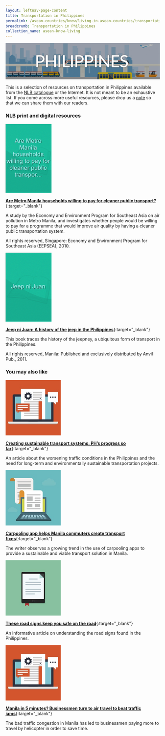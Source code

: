 ```yaml
---
layout: leftnav-page-content
title: Transportation in Philippines
permalink: /asean-countries/know/living-in-asean-countries/transportation-in-philippines/
breadcrumb: Transportation in Philippines
collection_name: asean-know-living
---
```


<img src="/images/asean-living/Transportation-Philippines.jpg" alt="Transportation Philippines banner" style="width:800px;" />

 This is a selection of resources on transportation in Philippines available from the [NLB catalogue](http://catalogue.nlb.gov.sg/) or the Internet.  It is not meant to be an exhaustive list. If you come across more useful resources, please drop us a [note](http://www.eyeonasia.sg/contact/) so that we can share them with our readers.

### **NLB print and digital resources**

<img src="/images/book-covers/Are-Metro-Manila-households-willing-to-pay-for-cleaner-public-transport.png" style="width:150px;" />

[**Are Metro Manila households willing to pay for cleaner public transport?**](http://eservice.nlb.gov.sg/item_holding.aspx?bid=14206186){:target="_blank"}

A study by the Economy and Environment Program for Southeast Asia on air pollution in Metro Manila, and investigates whether people would be willing to pay for a programme that would improve air quality by having a cleaner public transportation system.

All rights reserved, Singapore: Economy and Environment Program for Southeast Asia (EEPSEA), 2010.

<img src="/images/book-covers/Jeep-ni-Juan-A-history-of-the-jeep-in-the-Philippines.png" style="width:150px;" />

[**Jeep ni Juan: A history of the jeep in the Philippines**](http://eservice.nlb.gov.sg/item_holding.aspx?bid=14086756){:target="_blank"}

This book traces the history of the jeepney, a ubiquitous form of transport in the Philippines.

All rights reserved, Manila: Published and exclusively distributed by Anvil Pub., 2011.

### **You may also like**

<img src="/images/resources/Article 4.jpg" style="width:180px;" />

[**Creating sustainable transport systems: PH’s progress so far**](https://www.rappler.com/science-nature/environment/127075-philippines-sustainable-transportation-strategy){:target="_blank"}

An article about the worsening traffic conditions in the Philippines and the need for long-term and environmentally sustainable transportation projects.

<img src="/images/resources/Article 1.jpg" style="width:180px;" />

[**Carpooling app helps Manila commuters create transport fixes**](https://www.rappler.com/business/industries/215-tech-biz/142853-carpooling-wunder-metro-manila-transportation){:target="_blank"}

The writer observes a growing trend in the use of carpooling apps to provide a sustainable and viable transport solution in Manila.

<img src="/images/resources/Article 2.jpg" style="width:180px;" />

[**These road signs keep you safe on the road**](https://www.rappler/com/move-ph/issues/road-safety/166081-philippines-road-signs-road-safety){:target="_blank"}

An informative article on understanding the road signs found in the Philippines.

<img src="/images/resources/Article 4.jpg" style="width:180px;" />

[**Manila in 5 minutes? Businessmen turn to air travel to beat traffic jams**](https://www.rappler.com/business/features/127968-asian-aerospace-air-transport-traffic-manila){:target="_blank"}

The bad traffic congestion in Manila has led to businessmen paying more to travel by helicopter in order to save time.
